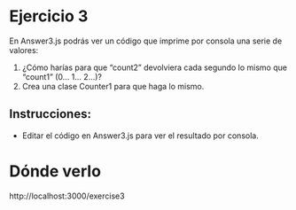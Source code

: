 # Ejercicio 3 

En Answer3.js podrás ver un código que imprime por consola una serie de valores:
 
 1. ¿Cómo harías para que “count2” devolviera cada segundo lo mismo que “count1” (0... 1... 2...)? 
 2. Crea una clase Counter1 para que haga lo mismo.


## Instrucciones:
- Editar el código en Answer3.js para ver el resultado por consola.

# Dónde verlo
http://localhost:3000/exercise3


